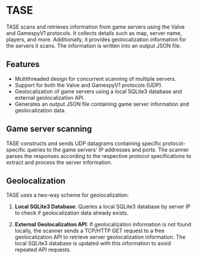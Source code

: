 
# TASE

TASE scans and retrieves information from game servers using the Valve and GamespyV1 protocols. It collects details such as map, server name, players, and more. Additionally, it provides geolocalization information for the servers it scans. The information is written into an output JSON file.

## Features

- Multithreaded design for concurrent scanning of multiple servers.
- Support for both the Valve and GamespyV1 protocols (UDP).
- Geolocalization of game servers using a local SQLite3 database and external geolocalization API.
- Generates an output JSON file containing game server information and geolocalization data.

## Game server scanning
TASE constructs and sends UDP datagrams containing specific protocol-specific queries to the game servers' IP addresses and ports. The scanner parses the responses according to the respective protocol specifications to extract and process the server information.

## Geolocalization
TASE uses a two-way scheme for geolocalization:

1.  **Local SQLite3 Database**: Queries a local SQLite3 database by server IP to check if geolocalization data already exists.
    
2.  **External Geolocalization API**: If geolocalization information is not found locally, the scanner sends a TCP/HTTP GET request to a free geolocalization API to retrieve server geolocalization information. The local SQLite3 database is updated with this information to avoid repeated API requests.
